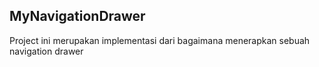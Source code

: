 ## MyNavigationDrawer

Project ini merupakan implementasi dari bagaimana menerapkan sebuah navigation drawer
